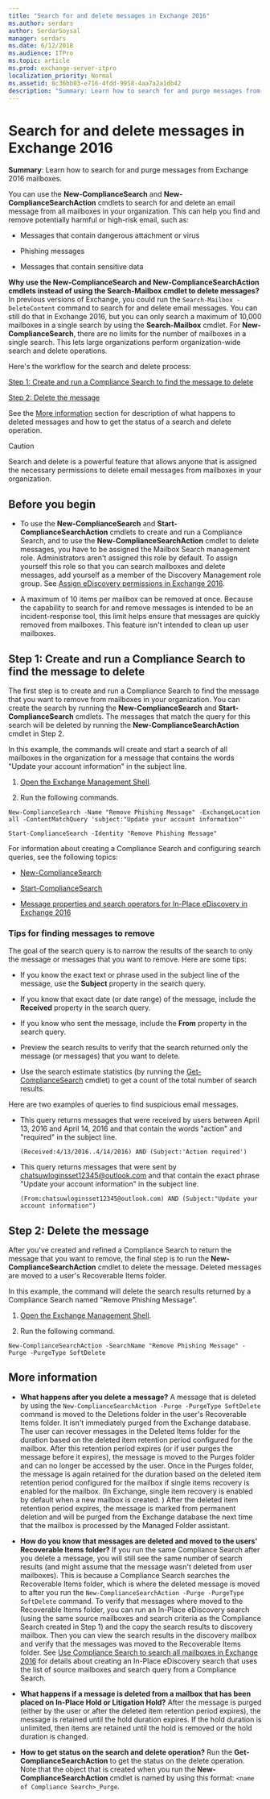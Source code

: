 ```yaml
---
title: "Search for and delete messages in Exchange 2016"
ms.author: serdars
author: SerdarSoysal
manager: serdars
ms.date: 6/12/2018
ms.audience: ITPro
ms.topic: article
ms.prod: exchange-server-itpro
localization_priority: Normal
ms.assetid: 8c36bb03-e716-4fdd-9958-4aa7a2a1db42
description: "Summary: Learn how to search for and purge messages from Exchange 2016 mailboxes."
---
```


# Search for and delete messages in Exchange 2016

 **Summary**: Learn how to search for and purge messages from Exchange 2016 mailboxes.
  
You can use the **New-ComplianceSearch** and **New-ComplianceSearchAction** cmdlets to search for and delete an email message from all mailboxes in your organization. This can help you find and remove potentially harmful or high-risk email, such as: 
  
- Messages that contain dangerous attachment or virus
    
- Phishing messages
    
- Messages that contain sensitive data
    
 **Why use the New-ComplianceSearch and New-ComplianceSearchAction cmdlets instead of using the Search-Mailbox cmdlet to delete messages?** In previous versions of Exchange, you could run the `Search-Mailbox -DeleteContent` command to search for and delete email messages. You can still do that in Exchange 2016, but you can only search a maximum of 10,000 mailboxes in a single search by using the **Search-Mailbox** cmdlet. For **New-ComplianceSearch**, there are no limits for the number of mailboxes in a single search. This lets large organizations perform organization-wide search and delete operations.
  
Here's the workflow for the search and delete process:
  
[Step 1: Create and run a Compliance Search to find the message to delete](delete-messages.md#step1)
  
[Step 2: Delete the message](delete-messages.md#step2)
  
See the [More information](delete-messages.md#moreinfo) section for description of what happens to deleted messages and how to get the status of a search and delete operation.
  
> [!CAUTION]
> Search and delete is a powerful feature that allows anyone that is assigned the necessary permissions to delete email messages from mailboxes in your organization.
  
## Before you begin

- To use the **New-ComplianceSearch** and **Start-ComplianceSearchAction** cmdlets to create and run a Compliance Search, and to use the **New-ComplianceSearchAction** cmdlet to delete messages, you have to be assigned the Mailbox Search management role. Administrators aren't assigned this role by default. To assign yourself this role so that you can search mailboxes and delete messages, add yourself as a member of the Discovery Management role group. See [Assign eDiscovery permissions in Exchange 2016](assign-permissions.md).
    
- A maximum of 10 items per mailbox can be removed at once. Because the capability to search for and remove messages is intended to be an incident-response tool, this limit helps ensure that messages are quickly removed from mailboxes. This feature isn't intended to clean up user mailboxes.
    
## Step 1: Create and run a Compliance Search to find the message to delete
<a name="step1"> </a>

The first step is to create and run a Compliance Search to find the message that you want to remove from mailboxes in your organization. You can create the search by running the **New-ComplianceSearch** and **Start-ComplianceSearch** cmdlets. The messages that match the query for this search will be deleted by running the **New-ComplianceSearchAction** cmdlet in Step 2.
  
In this example, the commands will create and start a search of all mailboxes in the organization for a message that contains the words "Update your account information" in the subject line.
  
1. [Open the Exchange Management Shell](http://technet.microsoft.com/library/63976059-25f8-4b4f-b597-633e78b803c0.aspx).
    
2. Run the following commands.
    
  ```
  New-ComplianceSearch -Name "Remove Phishing Message" -ExchangeLocation all -ContentMatchQuery 'subject:"Update your account information"'
  
  ```

  ```
  Start-ComplianceSearch -Identity "Remove Phishing Message"
  ```

For information about creating a Compliance Search and configuring search queries, see the following topics:
  
- [New-ComplianceSearch](http://technet.microsoft.com/library/433d1602-a026-4d63-be5e-605dd6b7b0d0.aspx)
    
- [Start-ComplianceSearch](http://technet.microsoft.com/library/17ef8cc9-d716-446c-a8b9-b9109a6cab5a.aspx)
    
- [Message properties and search operators for In-Place eDiscovery in Exchange 2016](message-properties-and-search-operators.md)
    
### Tips for finding messages to remove

The goal of the search query is to narrow the results of the search to only the message or messages that you want to remove. Here are some tips:
  
- If you know the exact text or phrase used in the subject line of the message, use the **Subject** property in the search query.
    
- If you know that exact date (or date range) of the message, include the **Received** property in the search query.
    
- If you know who sent the message, include the **From** property in the search query.
    
- Preview the search results to verify that the search returned only the message (or messages) that you want to delete.
    
- Use the search estimate statistics (by running the [Get-ComplianceSearch](http://technet.microsoft.com/library/3bf7edeb-7674-464e-abad-4b1b8858114d.aspx) cmdlet) to get a count of the total number of search results.
    
Here are two examples of queries to find suspicious email messages.
  
- This query returns messages that were received by users between April 13, 2016 and April 14, 2016 and that contain the words "action" and "required" in the subject line.
    
  ```
  (Received:4/13/2016..4/14/2016) AND (Subject:'Action required')
  ```

- This query returns messages that were sent by chatsuwloginsset12345@outlook.com and that contain the exact phrase "Update your account information" in the subject line.
    
  ```
  (From:chatsuwloginsset12345@outlook.com) AND (Subject:"Update your account information")
  ```

## Step 2: Delete the message
<a name="step2"> </a>

After you've created and refined a Compliance Search to return the message that you want to remove, the final step is to run the **New-ComplianceSearchAction** cmdlet to delete the message. Deleted messages are moved to a user's Recoverable Items folder.
  
In this example, the command will delete the search results returned by a Compliance Search named "Remove Phishing Message".
  
1. [Open the Exchange Management Shell](http://technet.microsoft.com/library/63976059-25f8-4b4f-b597-633e78b803c0.aspx).
    
2. Run the following command.
    
```
New-ComplianceSearchAction -SearchName "Remove Phishing Message" -Purge -PurgeType SoftDelete
```

## More information
<a name="moreinfo"> </a>

- **What happens after you delete a message?** A message that is deleted by using the `New-ComplianceSearchAction -Purge -PurgeType SoftDelete` command is moved to the Deletions folder in the user's Recoverable Items folder. It isn't immediately purged from the Exchange database. The user can recover messages in the Deleted Items folder for the duration based on the deleted item retention period configured for the mailbox. After this retention period expires (or if user purges the message before it expires), the message is moved to the Purges folder and can no longer be accessed by the user. Once in the Purges folder, the message is again retained for the duration based on the deleted item retention period configured for the mailbox if single items recovery is enabled for the mailbox. (In Exchange, single item recovery is enabled by default when a new mailbox is created. ) After the deleted item retention period expires, the message is marked from permanent deletion and will be purged from the Exchange database the next time that the mailbox is processed by the Managed Folder assistant.
    
- **How do you know that messages are deleted and moved to the users' Recoverable Items folder?** If you run the same Compliance Search after you delete a message, you will still see the same number of search results (and might assume that the message wasn't deleted from user mailboxes). This is because a Compliance Search searches the Recoverable Items folder, which is where the deleted message is moved to after you run the `New-ComplianceSearchAction -Purge -PurgeType SoftDelete` command. To verify that messages where moved to the Recoverable Items folder, you can run an In-Place eDiscovery search (using the same source mailboxes and search criteria as the Compliance Search created in Step 1) and the copy the search results to discovery mailbox. Then you can view the search results in the discovery mailbox and verify that the messages was moved to the Recoverable Items folder. See [Use Compliance Search to search all mailboxes in Exchange 2016](compliance-search.md) for details about creating an In-Place eDiscovery search that uses the list of source mailboxes and search query from a Compliance Search.
    
- **What happens if a message is deleted from a mailbox that has been placed on In-Place Hold or Litigation Hold?** After the message is purged (either by the user or after the deleted item retention period expires), the message is retained until the hold duration expires. If the hold duration is unlimited, then items are retained until the hold is removed or the hold duration is changed.
    
- **How to get status on the search and delete operation?** Run the **Get-ComplianceSearchAction** to get the status on the delete operation. Note that the object that is created when you run the **New-ComplianceSearchAction** cmdlet is named by using this format: `<name of Compliance Search>_Purge`.
    

